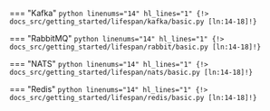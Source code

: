 === "Kafka"
    ```python linenums="14" hl_lines="1"
    {!> docs_src/getting_started/lifespan/kafka/basic.py [ln:14-18]!}
    ```

=== "RabbitMQ"
    ```python linenums="14" hl_lines="1"
    {!> docs_src/getting_started/lifespan/rabbit/basic.py [ln:14-18]!}
    ```

=== "NATS"
    ```python linenums="14" hl_lines="1"
    {!> docs_src/getting_started/lifespan/nats/basic.py [ln:14-18]!}
    ```

=== "Redis"
    ```python linenums="14" hl_lines="1"
    {!> docs_src/getting_started/lifespan/redis/basic.py [ln:14-18]!}
    ```